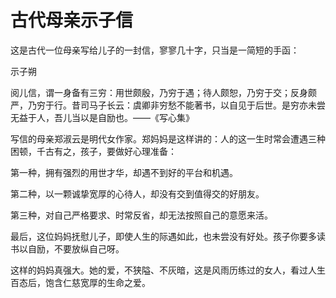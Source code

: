 # 古代母亲示子信

这是古代一位母亲写给儿子的一封信，寥寥几十字，只当是一简短的手函： 

示子朔 

阅儿信，谓一身备有三穷：用世颇殷，乃穷于遇；待人颇恕，乃穷于交；反身颇严，乃穷于行。昔司马子长云：虞卿非穷愁不能著书，以自见于后世。是穷亦未尝无益于人，吾儿当以是自励也。——《写心集》 

写信的母亲郑淑云是明代女作家。郑妈妈是这样讲的：人的这一生时常会遭遇三种困顿，千古有之，孩子，要做好心理准备： 

第一种，拥有强烈的用世才华，却遇不到好的平台和机遇。 

第二种，以一颗诚挚宽厚的心待人，却没有交到值得交的好朋友。 

第三种，对自己严格要求、时常反省，却无法按照自己的意愿来活。 

最后，这位妈妈抚慰儿子，即使人生的际遇如此，也未尝没有好处。孩子你要多读书以自励，不要放纵自己呀。 

这样的妈妈真强大。她的爱，不狭隘、不灰暗，这是风雨历练过的女人，看过人生百态后，饱含仁慈宽厚的生命之爱。